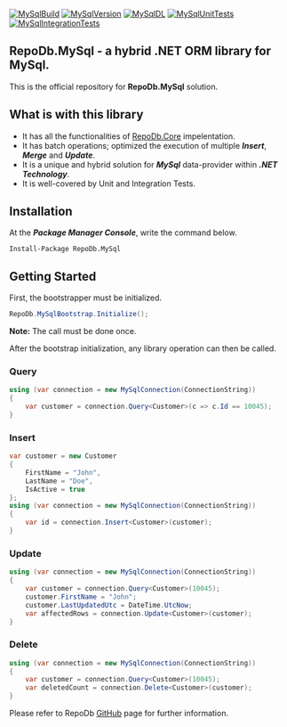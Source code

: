 [![MySqlBuild](https://img.shields.io/appveyor/ci/mikependon/repodb-6adn4?style=flat-square)](https://ci.appveyor.com/project/mikependon/repodb-6adn4)
[![MySqlVersion](https://img.shields.io/nuget/v/RepoDb.MySql?style=flat-square)](https://www.nuget.org/packages/RepoDb.MySql)
[![MySqlDL](https://img.shields.io/nuget/dt/repodb.mysql?style=flat-square)](https://www.nuget.org/packages/RepoDb.MySql)
[![MySqlUnitTests](https://img.shields.io/appveyor/tests/mikependon/repodb-t2hy7?style=flat-square)](https://ci.appveyor.com/project/mikependon/repodb-t2hy7/build/tests)
[![MySqlIntegrationTests](https://img.shields.io/appveyor/tests/mikependon/repodb-o4t48?style=flat-square)](https://ci.appveyor.com/project/mikependon/repodb-o4t48/build/tests)

## RepoDb.MySql - a hybrid .NET ORM library for MySql.

This is the official repository for **RepoDb.MySql** solution.

## What is with this library

- It has all the functionalities of [RepoDb.Core](https://github.com/mikependon/RepoDb/tree/master/RepoDb.Core) impelentation.
- It has batch operations; optimized the execution of multiple ***Insert***, ***Merge*** and ***Update***.
- It is a unique and hybrid solution for ***MySql*** data-provider within ***.NET Technology***.
- It is well-covered by Unit and Integration Tests.

## Installation

At the ***Package Manager Console***, write the command below.

```
Install-Package RepoDb.MySql
```

## Getting Started

First, the bootstrapper must be initialized.

```csharp
RepoDb.MySqlBootstrap.Initialize();
```

**Note:** The call must be done once.

After the bootstrap initialization, any library operation can then be called.

### Query

```csharp
using (var connection = new MySqlConnection(ConnectionString))
{
	var customer = connection.Query<Customer>(c => c.Id == 10045);
}
```

### Insert

```csharp
var customer = new Customer
{
	FirstName = "John",
	LastName = "Doe",
	IsActive = true
};
using (var connection = new MySqlConnection(ConnectionString))
{
	var id = connection.Insert<Customer>(customer);
}
```

### Update

```csharp
using (var connection = new MySqlConnection(ConnectionString))
{
	var customer = connection.Query<Customer>(10045);
	customer.FirstName = "John";
	customer.LastUpdatedUtc = DateTime.UtcNow;
	var affectedRows = connection.Update<Customer>(customer);
}
```

### Delete

```csharp
using (var connection = new MySqlConnection(ConnectionString))
{
	var customer = connection.Query<Customer>(10045);
	var deletedCount = connection.Delete<Customer>(customer);
}
```

Please refer to RepoDb [GitHub](https://github.com/mikependon/RepoDb) page for further information.
